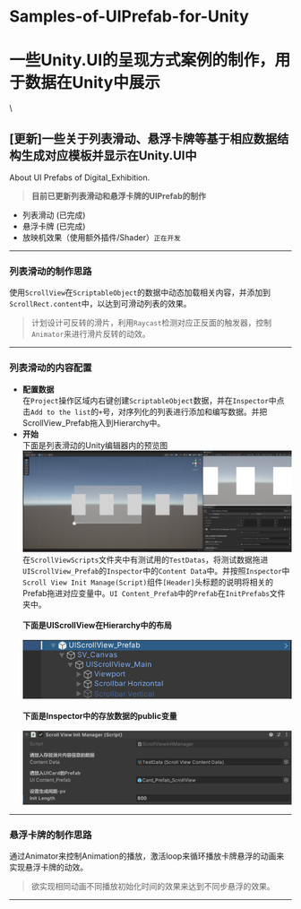 # Samples-of-UIPrefab-for-Unity
# 一些Unity.UI的呈现方式案例的制作，用于数据在Unity中展示
 \
## [更新]一些关于列表滑动、悬浮卡牌等基于相应数据结构生成对应模板并显示在Unity.UI中
About UI Prefabs of Digital_Exhibition.

> **目前已更新列表滑动和悬浮卡牌的UIPrefab的制作**
* 列表滑动 (已完成)
* 悬浮卡牌 (已完成)
* 放映机效果（使用额外插件/Shader）`正在开发`

---

### 列表滑动的制作思路
使用`ScrollView`在`ScriptableObject`的数据中动态加载相关内容，并添加到`ScrollRect.content`中，以达到可滑动列表的效果。
> 计划设计可反转的滑片，利用`Raycast`检测对应正反面的触发器，控制`Animator`来进行滑片反转的动效。

---

### 列表滑动的内容配置
* **配置数据**\
在`Project`操作区域内右键创建`ScriptableObject`数据，并在`Inspector`中点击`Add to the list`的`+`号，对序列化的列表进行添加和编写数据。并把ScrollView_Prefab拖入到Hierarchy中。
* **开始**\
下面是列表滑动的Unity编辑器内的预览图\
![生成效果图](Images/ScrollViewPreview.png)\
在`ScrollViewScripts`文件夹中有测试用的`TestDatas`，将测试数据拖进`UIScrollView_Prefab`的`Inspector`中的`Content Data`中。并按照`Inspector`中`Scroll View Init Manage(Script)`组件`[Header]`头标题的说明将相关的Prefab拖进对应变量中。`UI Content_Prefab`中的`Prefab`在`InitPrefabs`文件夹中。\
 \
**下面是UIScrollView在Hierarchy中的布局**\
 \
![UIScrollView在Hierarchy中的布局](Images/ScrollViewHierarchy.png)\
 \
**下面是Inspector中的存放数据的public变量**\
 \
![Inspector中的存放数据的public变量](Images/ScrollViewInspector.png)

---

### 悬浮卡牌的制作思路
通过Animator来控制Animation的播放，激活loop来循环播放卡牌悬浮的动画来实现悬浮卡牌的动效。
> 欲实现相同动画不同播放初始化时间的效果来达到不同步悬浮的效果。

---
